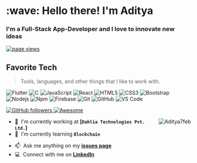 <h1 align="left" id="Aditya7feb-title">:wave: Hello there! I'm Aditya</h1>
<h3 align="left">I'm a Full-Stack App-Developer and I love to innovate new ideas</h3>

<p align="left">
  <a href="https://github.com/Aditya7feb/Aditya7feb">
    <img src="https://komarev.com/ghpvc/?username=Aditya7feb" alt="page views" />
  </a>
  

  <h2 align="left" id="Aditya7feb-tech">Favorite Tech</h2>

  > Tools, languages, and other things that I like to work with.

  ![Flutter](http://img.shields.io/badge/-Flutter-05445E?style=flat-square&logo=flutter&logoColor=75E6DA)
  ![C](http://img.shields.io/badge/-C-A8B9CC?style=flat-square&logo=c&logoColor=ffffff)
  ![JavaScript](https://img.shields.io/badge/-JavaScript-%23F7DF1C?style=flat-square&logo=javascript&logoColor=000000&labelColor=%23F7DF1C&color=%23FFCE5A)
  ![React](https://img.shields.io/badge/-React-61DAFB?style=flat-square&logo=react&logoColor=ffffff)
  ![HTML5](https://img.shields.io/badge/-HTML5-%23E44D27?style=flat-square&logo=html5&logoColor=ffffff)
  ![CSS3](https://img.shields.io/badge/-CSS3-%231572B6?style=flat-square&logo=css3)
  ![Bootstrap](https://img.shields.io/badge/-Bootstrap-563D7C?style=flat-square&logo=Bootstrap)
  ![Nodejs](https://img.shields.io/badge/-Nodejs-339933?style=flat-square&logo=Node.js&logoColor=ffffff)
  ![Npm](https://img.shields.io/badge/-npm-CB3837?style=flat-square&logo=npm)
  ![Firebase](https://img.shields.io/badge/-Firebase-FFCA28?style=flat-square&logo=firebase&logoColor=ffffff)
  ![Git](https://img.shields.io/badge/-Git-%23F05032?style=flat-square&logo=git&logoColor=%23ffffff)
  ![GitHub](https://img.shields.io/badge/-GitHub-181717?style=flat-square&logo=github)
  ![VS Code](http://img.shields.io/badge/-VS%20Code-007ACC?style=flat-square&logo=visual-studio-code&logoColor=ffffff)

  <a href="https://github.com/Aditya7feb?tab=followers">
    <img alt="GitHub followers" src="https://img.shields.io/github/followers/Aditya7feb?color=green&logo=github">
  </a>
  <a href="https://github.com/abhisheknaiidu/awesome-github-profile-readme">
    <img alt="Awesome" src="https://awesome.re/mentioned-badge.svg">
  </a>
</p>

<a href="#Aditya7feb-title">
  <img src="https://github-readme-stats.vercel.app/api?username=Aditya7feb&show_icons=true&count_private=true&include_all_commits=true" alt="Aditya7feb" align="right" />
</a>

- :office: &nbsp;I'm currently working at **[```Dahlia Technologies Pvt. Ltd.```]**
- :seedling: &nbsp;I’m currently learning **```Blockchain```**
<!-- - :speech_balloon: &nbsp;I like to talk about **Homelabbing** and **OSS** -->
- :mailbox: &nbsp;Ask me anything on my **[issues page]**
- :computer: &nbsp;Connect with me on **[LinkedIn]**

<br>

<!-- links -->

[84.51°]: https://github.com/Aditya7feb "Github Home"
[issues page]: https://github.com/Aditya7feb/Aditya7feb/issues "MacroPower/issues"
[linkedin]: https://www.linkedin.com/in/aditya-cse/ "Jacob Colvin LinkedIn"
